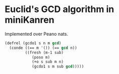 # Euclid's GCD algorithm in miniKanren

Implemented over Peano nats.

```scheme
(defrel (gcdo1 s n m gcd)
  (conde ((== m '()) (== gcd n))
         ((fresh (m-1 sub)
            (poso m)
            (+o s sub m n)
            (gcdo1 s m sub gcd)))))
```
